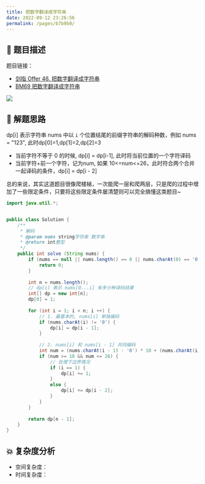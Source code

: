 ```yaml
---
title: 把数字翻译成字符串
date: 2022-09-12 23:26:56
permalink: /pages/b7b9b0/
---
```

## 📃 题目描述

题目链接：

- [剑指 Offer 46. 把数字翻译成字符串](https://leetcode.cn/problems/ba-shu-zi-fan-yi-cheng-zi-fu-chuan-lcof/)
- [BM69 把数字翻译成字符串](https://www.nowcoder.com/practice/046a55e6cd274cffb88fc32dba695668?tpId=295&tqId=1024831&ru=/exam/oj&qru=/ta/format-top101/question-ranking&sourceUrl=%2Fexam%2Foj)

![](https://cs-wiki.oss-cn-shanghai.aliyuncs.com/img/image-20220912232727924.png)

## 🔔 解题思路

dp[i] 表示字符串 nums 中以 `i` 个位置结尾的前缀字符串的解码种数，例如 nums = "123", 此时dp[0]=1,dp[1]=2,dp[2]=3

- 当前字符不等于 0 的时候, dp[i] = dp[i-1], 此时将当前位置的一个字符译码
- 当前字符+前一个字符，记为num, 如果 10<=num<=26，此时符合两个合并一起译码的条件，dp[i] = dp[i - 2]

总的来说，其实这道题目很像爬楼梯，一次能爬一层和爬两层，只是爬的过程中增加了一些限定条件，只要将这些限定条件屡清楚则可以完全搞懂这类题目~


```java
import java.util.*;


public class Solution {
    /**
     * 解码
     * @param nums string字符串 数字串
     * @return int整型
     */
    public int solve (String nums) {
        if (nums == null || nums.length() == 0 || nums.charAt(0) == '0') {
            return 0;
        }
        
        int n = nums.length();
        // dp[i] 表示 nums[0...i] 有多少种译码结果
        int[] dp = new int[n];
        dp[0] = 1;
        
        for (int i = 1; i < n; i ++) {
            // 1. 最基本的, nums[i] 单独编码
            if (nums.charAt(i) != '0') {
                dp[i] = dp[i - 1];
            }
            
            // 2. nums[i] 和 nums[i - 1] 共同编码
            int num = (nums.charAt(i - 1) - '0') * 10 + (nums.charAt(i) - '0');
            if (num >= 10 && num <= 26) {
                // 处理下边界情况
                if (i == 1) {
                    dp[i] += 1;
                }
                else {
                    dp[i] += dp[i - 2];
                }
            }
        }
        
        return dp[n - 1];
    }
}
```

## 💥 复杂度分析

- 空间复杂度：
- 时间复杂度：